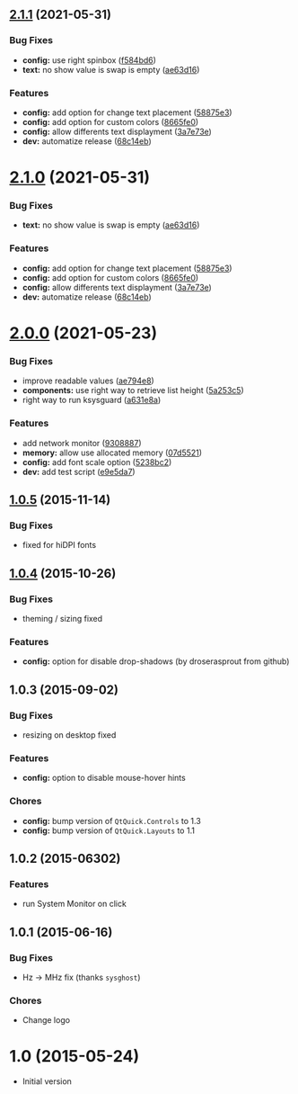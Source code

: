 ## [2.1.1](https://github.com/orblazer/plasma-applet-resources-monitor/compare/v2.0.0...v2.1.1) (2021-05-31)


### Bug Fixes

* **config:** use right spinbox ([f584bd6](https://github.com/orblazer/plasma-applet-resources-monitor/commit/f584bd6a9c796d770e07eb7b969e2d00d1403f43))
* **text:** no show value is swap is empty ([ae63d16](https://github.com/orblazer/plasma-applet-resources-monitor/commit/ae63d16f75f06c2cccbe549056c27497fbb1a969))


### Features

* **config:** add option for change text placement ([58875e3](https://github.com/orblazer/plasma-applet-resources-monitor/commit/58875e3c1b33aae8fb2d58f41c4c0e44379293c7))
* **config:** add option for custom colors ([8665fe0](https://github.com/orblazer/plasma-applet-resources-monitor/commit/8665fe0cf4b619d2a79b58e2b24a3f195c83b1e6))
* **config:** allow differents text displayment ([3a7e73e](https://github.com/orblazer/plasma-applet-resources-monitor/commit/3a7e73e65ecdade9ba48a02660c8c72013d3a757))
* **dev:** automatize release ([68c14eb](https://github.com/orblazer/plasma-applet-resources-monitor/commit/68c14eb133afb5f4ce02eed626a74113bdedb7d2))



# [2.1.0](https://github.com/orblazer/plasma-applet-resources-monitor/compare/v2.0.0...v2.1.0) (2021-05-31)


### Bug Fixes

* **text:** no show value is swap is empty ([ae63d16](https://github.com/orblazer/plasma-applet-resources-monitor/commit/ae63d16f75f06c2cccbe549056c27497fbb1a969))


### Features

* **config:** add option for change text placement ([58875e3](https://github.com/orblazer/plasma-applet-resources-monitor/commit/58875e3c1b33aae8fb2d58f41c4c0e44379293c7))
* **config:** add option for custom colors ([8665fe0](https://github.com/orblazer/plasma-applet-resources-monitor/commit/8665fe0cf4b619d2a79b58e2b24a3f195c83b1e6))
* **config:** allow differents text displayment ([3a7e73e](https://github.com/orblazer/plasma-applet-resources-monitor/commit/3a7e73e65ecdade9ba48a02660c8c72013d3a757))
* **dev:** automatize release ([68c14eb](https://github.com/orblazer/plasma-applet-resources-monitor/commit/68c14eb133afb5f4ce02eed626a74113bdedb7d2))



# [2.0.0](https://github.com/orblazer/plasma-applet-resources-monitor/compare/v1.0.5...v2.0.0) (2021-05-23)

### Bug Fixes

- improve readable values ([ae794e8](https://github.com/orblazer/plasma-applet-resources-monitor/commit/ae794e8c175e5e07140a85c7562b7428a65ce12f))
- **components:** use right way to retrieve list height ([5a253c5](https://github.com/orblazer/plasma-applet-resources-monitor/commit/5a253c55d6d7717d446112e46ca3e3f7d20910c2))
- right way to run ksysguard ([a631e8a](https://github.com/orblazer/plasma-applet-resources-monitor/commit/a631e8a1c6adbdf7c4a9670a6e0631e71d21cf4f))

### Features

- add network monitor ([9308887](https://github.com/orblazer/plasma-applet-resources-monitor/commit/930888729c7c117203145d2eafe44c5ff988cd01))
- **memory:** allow use allocated memory ([07d5521](https://github.com/orblazer/plasma-applet-resources-monitor/commit/07d5521fb9eb5fb3458079482645fc69e73e0655))
- **config:** add font scale option ([5238bc2](https://github.com/orblazer/plasma-applet-resources-monitor/commit/5238bc21832e1261cac5dc442a623a024c1e4c31))
- **dev:** add test script ([e9e5da7](https://github.com/orblazer/plasma-applet-resources-monitor/commit/e9e5da7ccb65aaa93815b9d358cf034e2702054e))

## [1.0.5](https://github.com/orblazer/plasma-applet-resources-monitor/compare/v1.0.4...v1.0.5) (2015-11-14)

### Bug Fixes

- fixed for hiDPI fonts

## [1.0.4](https://github.com/orblazer/plasma-applet-resources-monitor/compare/v1.0.3...v1.0.4) (2015-10-26)

### Bug Fixes

- theming / sizing fixed

### Features

- **config:** option for disable drop-shadows (by droserasprout from github)

## 1.0.3 (2015-09-02)

### Bug Fixes

- resizing on desktop fixed

### Features

- **config:** option to disable mouse-hover hints

### Chores

- **config:** bump version of `QtQuick.Controls` to 1.3
- **config:** bump version of `QtQuick.Layouts` to 1.1

## 1.0.2 (2015-06302)

### Features

- run System Monitor on click

## 1.0.1 (2015-06-16)

### Bug Fixes

- Hz -> MHz fix (thanks `sysghost`)

### Chores

- Change logo

# 1.0 (2015-05-24)

- Initial version
